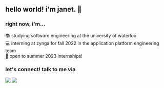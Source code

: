 ## hello world! i'm janet. 👋

### right now, i'm...
📚 studying software engineering at the university of waterloo <br/>
💻 interning at zynga for fall 2022 in the application platform engineering team <br/>
🌱 open to summer 2023 internships! <br/>

### let's connect! talk to me via
[<img src="https://img.shields.io/badge/-j985chen-222222?style=flat-square&logo=Linkedin&logoColor=white">](https://www.linkedin.com/in/j985chen/)
[<img src="https://img.shields.io/badge/-janet.chen@uwaterloo.ca-222222?style=flat-square&logo=Linkedin&logoColor=white">](mailto:janet.chen@uwaterloo.ca) 
<!--
**j985chen/j985chen** is a ✨ _special_ ✨ repository because its `README.md` (this file) appears on your GitHub profile.

Here are some ideas to get you started:

- 🔭 I’m currently working on ...
- 🌱 I’m currently learning ...
- 👯 I’m looking to collaborate on ...
- 🤔 I’m looking for help with ...
- 💬 Ask me about ...
- 📫 How to reach me: ...
- 😄 Pronouns: ...
- ⚡ Fun fact: ...
-->

